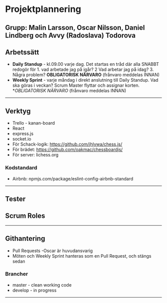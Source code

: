<!--- Denna kan komma att uppdateras under projektets gång -->
<!--- Senast uppdaterad: 2019-12-16       @ Malin -->
# Projektplannering
Grupp: Malin Larsson, Oscar Nilsson, Daniel Lindberg och Avvy (Radoslava) Todorova
---

<!--- HUR vi tänker arbeta -->
## Arbetssätt
- **Daily Standup** - kl.09.00 varje dag. Det startas en tråd där alla SNABBT redogör för 1. vad arbetade jag på igår? 2 Vad arbetar jag på idag? 3. Några problem? **OBLIGATORISK NÄRVARO** (frånvaro meddelas INNAN)
- **Weekly Sprint** - varje måndag i direkt anslutning till Daily Standup. Vad ska göras i veckan? Scrum Master flyttar och assignar korten. **OBLIGATORISK NÄRVARO* (frånvaro meddelas INNAN)

---

<!--- Vilka verktyg vi kommer att använda under projektets gång -->
## Verktyg
- Trello - kanan-board
- React
- express.js
- socket.io
- För Schack-logik: https://github.com/jhlywa/chess.js/
- För brädet: https://github.com/oakmac/chessboardjs/
- För server: lichess.org

<!--- Vilken kodstandard ska vi följa, för att hålla koden unison? -->
### Kodstandard
- Airbnb: npmjs.com/package/eslint-config-airbnb-standard
---

<!--- Vilka tester? Hur? -->
## Tester

<!--- Roterande roller? -->
## Scrum Roles

---

<!--- Regler kring git-hantering -->
## Githantering
- Pull Requests -Oscar är huvudansvarig
- Möten och Weekly Sprint hanteras som en Pull Request, och stängs sedan

<!--- Vilka brancher som används, och regler för dessa -->
### Brancher
- master - clean working code
- develop - in progress
---